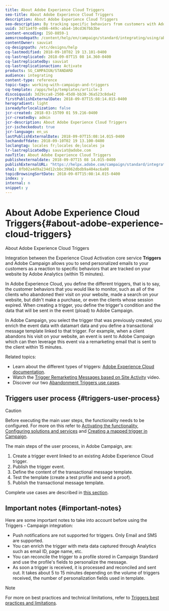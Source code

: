 ```yaml
---
title: About Adobe Experience Cloud Triggers
seo-title: About Adobe Experience Cloud Triggers
description: About Adobe Experience Cloud Triggers
seo-description: By tracking specific behaviors from customers with Adobe Analytics, you can now send personalized emails to your customers in Adobe Campaign.
uuid: 3d71a4f0-ed86-449c-aba4-10cd367bb3be
content-encoding: ISO-8859-1
aemsrcnodepath: /content/help/en/campaign/standard/integrating/using/about-adobe-experience-cloud-triggers
contentOwner: sauviat
cq-designpath: /etc/designs/help
cq-lastmodified: 2018-09-10T02 19 13.101-0400
cq-lastreplicated: 2018-09-07T15 08 14.360-0400
cq-lastreplicatedby: sauviat
cq-lastreplicationaction: Activate
products: SG_CAMPAIGN/STANDARD
audience: integrating
content-type: reference
topic-tags: working-with-campaign-and-triggers
cq-template: /apps/help/templates/article-3
discoiquuid: 3d29cca8-2508-45d8-bb38-36a523c8da42
firstPublishExternalDate: 2018-09-07T15:08:14.015-0400
herogradient: light
isreadyforlocalization: false
jcr-created: 2018-03-15T09 01 59.216-0400
jcr-createdby: admin
jcr-description: About Adobe Experience Cloud Triggers
jcr-ischeckedout: true
jcr-language: en_us
lastPublishExternalDate: 2018-09-07T15:08:14.015-0400
lochandoffdate: 2018-09-10T02 19 13.100-0400
loclangtag: locales fr;locales de;locales ja
lr-lastreplicatedby: sauviat@adobe.com
navTitle: About Adobe Experience Cloud Triggers
publishexternaldate: 2018-09-07T15 08 14.015-0400
publishExternalURL: "https://helpx.adobe.com/campaign/standard/integrating/using/about-adobe-experience-cloud-triggers.html"
sha1: 8fb02a4d9a234d12cbbc39862dbdb9a404ac6a08
topicBrowsingSortDate: 2018-09-07T15:08:14.015-0400
index: y
internal: n
snippet: y
---
```


# About Adobe Experience Cloud Triggers{#about-adobe-experience-cloud-triggers}

About Adobe Experience Cloud Triggers

Integration between the Experience Cloud Activation core service **Triggers** and Adobe Campaign allows you to send personalized emails to your customers as a reaction to specific behaviors that are tracked on your website by Adobe Analytics (within 15 minutes).

In Adobe Experience Cloud, you define the different triggers, that is to say, the customer behaviors that you would like to monitor, such as all of the clients who abandoned their visit on your website, made a search on your website, but didn't make a purchase, or even the clients whose session expired. When creating a trigger, you define the trigger's condition and the data that will be sent in the event (pload) to Adobe Campaign.

In Adobe Campaign, you select the trigger that was previously created, you enrich the event data with datamart data and you define a transactional message template linked to that trigger. For example, when a client abandons his visit on your website, an event is sent to Adobe Campaign which can then leverage this event via a remarketing email that is sent to the client within 15 minutes.

Related topics:

* Learn about the different types of triggers: [Adobe Experience Cloud documentation](https://marketing.adobe.com/resources/help/en_US/mcloud/triggers.html).
* Watch the [Trigger Remarketing Messages based on Site Activity](https://helpx.adobe.com/marketing-cloud/how-to/email-marketing.html#step-two) video.
* Discover our two [Abandonment Triggers use cases](../../integrating/using/abandonment-triggers-use-cases.md).

## Triggers user process {#triggers-user-process}

>[!CAUTION]
>
>Before executing the main user steps, the functionality needs to be configured. For more on this refer to [Activating the functionality](../../integrating/using/configuring-triggers-in-experience-cloud.md#activating-the-functionality), [Configuring solutions and services](../../integrating/using/configuring-triggers-in-experience-cloud.md#configuring-solutions-and-services) and [Creating a mapped trigger in Campaign](../../integrating/using/using-triggers-in-campaign.md#creating-a-mapped-trigger-in-campaign).

The main steps of the user process, in Adobe Campaign, are:

1. Create a trigger event linked to an existing Adobe Experience Cloud trigger.
1. Publish the trigger event.
1. Define the content of the transactional message template.
1. Test the template (create a test profile and send a proof).
1. Publish the transactional message template.

Complete use cases are described in [this section](../../integrating/using/abandonment-triggers-use-cases.md).

## Important notes {#important-notes}

Here are some important notes to take into account before using the Triggers - Campaign integration:

* Push notifications are not supported for triggers. Only Email and SMS are supported.
* You can enrich the trigger with meta data captured through Analytics such as email ID, page name, etc.
* You can reconcile the trigger to a profile stored in Campaign Standard and use the profile's fields to personalize the message.
* As soon a trigger is received, it is processed and reconciled and sent out. It takes about 5 to 15 minutes depending on the volume of triggers received, the number of personalization fields used in template.

>[!NOTE]
>
>For more on best practices and technical limitations, refer to [Triggers best practices and limitations](../../integrating/using/configuring-triggers-in-experience-cloud.md#triggers-best-practices-and-limitations).

